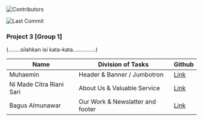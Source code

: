 ![Contributors](https://img.shields.io/github/contributors/{muhaemin}/{desainaja})

![Last Commit](https://img.shields.io/github/last-commit/{muhaemin}/{desainaja})

### Project 3 [Group 1]

(........silahkan isi kata-kata...............)

| Name                     | Division of Tasks                | Github                               |
| ------------------------ | -------------------------------- | ------------------------------------ |
| Muhaemin                 | Header & Banner / Jumbotron      | [Link](https://github.com/mhaemnn)   |
| Ni Made Citra Riani Sari | About Us & Valuable Service      | [Link](https://github.com/kinchanie) |
| Bagus Almunawar          | Our Work & Newslatter and footer | [Link](https://github.com/bagusaro)  |
